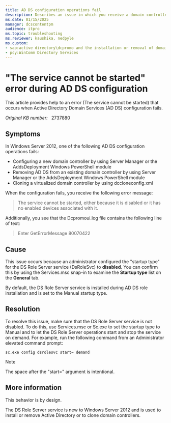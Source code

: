 ```yaml
---
title: AD DS configuration operations fail
description: Describes an issue in which you receive a domain controller configuration error in Windows Server 2012.
ms.date: 01/15/2025
manager: dcscontentpm
audience: itpro
ms.topic: troubleshooting
ms.reviewer: kaushika, nedpyle
ms.custom:
- sap:active directory\dcpromo and the installation or removal of domain controllers
- pcy:WinComm Directory Services
---
```

# "The service cannot be started" error during AD DS configuration

This article provides help to an error (The service cannot be started) that occurs when Active Directory Domain Services (AD DS) configuration fails.

_Original KB number:_ &nbsp; 2737880

## Symptoms

In Windows Server 2012, one of the following AD DS configuration operations fails:

- Configuring a new domain controller by using Server Manager or the AddsDeployment Windows PowerShell module
- Removing AD DS from an existing domain controller by using Server Manager or the AddsDeployment Windows PowerShell module
- Cloning a virtualized domain controller by using dccloneconfig.xml

When the configuration fails, you receive the following error message:
> The service cannot be started, either because it is disabled or it has no enabled devices associated with it.

Additionally, you see that the Dcpromoui.log file contains the following line of text:
> Enter GetErrorMessage 80070422

## Cause

This issue occurs because an administrator configured the "startup type" for the DS Role Server service (DsRoleSvc) to **disabled**. You can confirm this by using the Services.msc snap-in to examine the **Startup type**  list on the **General** tab.

By default, the DS Role Server service is installed during AD DS role installation and is set to the Manual startup type.

## Resolution

To resolve this issue, make sure that the DS Role Server service is not disabled. To do this, use Services.msc or Sc.exe to set the startup type to Manual and to let the DS Role Server operations start and stop the service on demand. For example, run the following command from an Administrator elevated command prompt:

```console
sc.exe config dsrolesvc start= demand
```

> [!NOTE]
> The space after the "start=" argument is intentional.

## More information

This behavior is by design.

The DS Role Server service is new to Windows Server 2012 and is used to install or remove Active Directory or to clone domain controllers.
